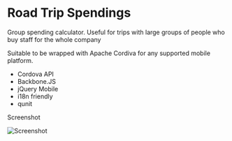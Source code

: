 Road Trip Spendings
===================

Group spending calculator. Useful for trips with large groups of people who buy staff for the whole company

Suitable to be wrapped with Apache Cordiva for any supported mobile platform.

* Cordova API
* Backbone.JS
* jQuery Mobile
* i18n friendly
* qunit

Screenshot

![Screenshot](img/screenshot.png?raw=true)
